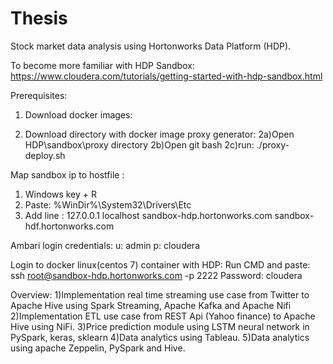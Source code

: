 # Thesis
Stock market data analysis using Hortonworks Data Platform (HDP).

To become more familiar with HDP Sandbox: https://www.cloudera.com/tutorials/getting-started-with-hdp-sandbox.html

Prerequisites:
1) Download docker images:
   

2) Download directory with docker image proxy generator: 
    2a)Open HDP\sandbox\proxy directory 
    2b)Open git bash
    2c)run: ./proxy-deploy.sh

Map sandbox ip to hostfile :
1) Windows key + R
2) Paste: %WinDir%\System32\Drivers\Etc
3) Add line : 127.0.0.1 localhost sandbox-hdp.hortonworks.com sandbox-hdf.hortonworks.com

Ambari login credentials:
u: admin
p: cloudera

Login to docker linux(centos 7) container with HDP:
Run CMD and paste:
ssh root@sandbox-hdp.hortonworks.com -p 2222
Password: cloudera


Overview:
1)Implementation real time streaming use case from Twitter to Apache Hive using Spark Streaming, Apache Kafka and Apache Nifi
2)Implementation ETL use case from REST Api (Yahoo finance) to Apache Hive using NiFi.
3)Price prediction module using LSTM neural network in PySpark, keras, sklearn
4)Data analytics using Tableau.
5)Data analytics using apache Zeppelin, PySpark and Hive. 




